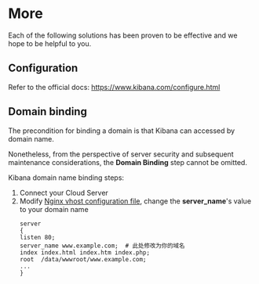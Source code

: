 # More

Each of the following solutions has been proven to be effective and we hope to be helpful to you.

## Configuration 

Refer to the official docs: https://www.kibana.com/configure.html

## Domain binding

The precondition for binding a domain is that Kibana can accessed by domain name.

Nonetheless, from the perspective of server security and subsequent maintenance considerations, the **Domain Binding** step cannot be omitted.

Kibana domain name binding steps:

1. Connect your Cloud Server
2. Modify [Nginx vhost configuration file](/stack-components.md#nginx), change the **server_name**'s value to your domain name
   ```text
   server
   {
   listen 80;
   server_name www.example.com;  # 此处修改为你的域名
   index index.html index.htm index.php;
   root  /data/wwwroot/www.example.com;
   ...
   }
   ```